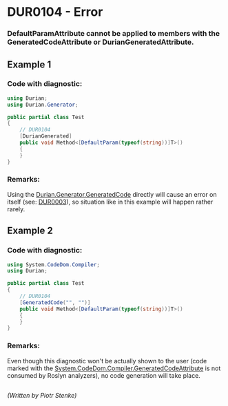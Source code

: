 # DUR0104 - Error
### DefaultParamAttribute cannot be applied to members with the GeneratedCodeAttribute or DurianGeneratedAttribute.

## Example 1

### Code with diagnostic:
```csharp
using Durian;
using Durian.Generator;

public partial class Test
{
	// DUR0104
	[DurianGenerated]
	public void Method<[DefaultParam(typeof(string))]T>()
	{
	}
}

```

### Remarks:

Using the [Durian.Generator.GeneratedCode](https://github.com/piotrstenke/Durian/blob/master/src/Durian.Core/Generator/_attr/DurianGeneratedAttribute.cs) directly will cause an error on itself (see: [DUR0003](https://github.com/piotrstenke/Durian/blob/master/docs/Core/DUR0003.md)), so situation like in this example will happen rather rarely.

## Example 2


### Code with diagnostic:
```csharp
using System.CodeDom.Compiler;
using Durian;

public partial class Test
{
	// DUR0104
	[GeneratedCode("", "")]
	public void Method<[DefaultParam(typeof(string))]T>()
	{
	}
}

```

### Remarks:

Even though this diagnostic won't be actually shown to the user (code marked with the [System.CodeDom.Compiler.GeneratedCodeAttribute](https://docs.microsoft.com/en-us/dotnet/api/system.codedom.compiler.generatedcodeattribute?view=net-5.0) is not consumed by Roslyn analyzers), no code generation will take place.


##

*\(Written by Piotr Stenke\)*